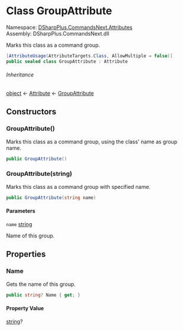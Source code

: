 # Class GroupAttribute

Namespace: [DSharpPlus.CommandsNext.Attributes](DSharpPlus.CommandsNext.Attributes.md)  
Assembly: DSharpPlus.CommandsNext.dll

Marks this class as a command group.

```csharp
[AttributeUsage(AttributeTargets.Class, AllowMultiple = false)]
public sealed class GroupAttribute : Attribute
```

###### Inheritance

[object](https://learn.microsoft.com/dotnet/api/system.object) ← 
[Attribute](https://learn.microsoft.com/dotnet/api/system.attribute) ← 
[GroupAttribute](DSharpPlus.CommandsNext.Attributes.GroupAttribute.md)

## Constructors

### <a id="DSharpPlus_CommandsNext_Attributes_GroupAttribute__ctor"></a>GroupAttribute\(\)

Marks this class as a command group, using the class' name as group name.

```csharp
public GroupAttribute()
```

### <a id="DSharpPlus_CommandsNext_Attributes_GroupAttribute__ctor_System_String_"></a>GroupAttribute\(string\)

Marks this class as a command group with specified name.

```csharp
public GroupAttribute(string name)
```

#### Parameters

`name` [string](https://learn.microsoft.com/dotnet/api/system.string)

Name of this group.

## Properties

### <a id="DSharpPlus_CommandsNext_Attributes_GroupAttribute_Name"></a>Name

Gets the name of this group.

```csharp
public string? Name { get; }
```

#### Property Value

[string](https://learn.microsoft.com/dotnet/api/system.string)?

